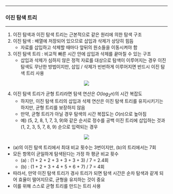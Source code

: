 -----
### 이진 탐색 트리 
-----
1. 이진 탐색과 이진 탐색 트리는 근본적으로 같은 원리에 의한 탐색 구조
2. 이진 탐색 : 배열에 저장되어 있으므로 삽입과 삭제가 상당히 힘듬
   - 자료를 삽입하고 삭제할 때마다 앞뒤의 원소들을 이동시켜야 함
3. 이진 탐색 트리 : 비교적 빠른 시간 안에 삽입과 삭제를 끝마칠 수 있는 구조
   - 삽입과 삭제가 심하지 않은 정적 자료를 대상으로 탐색이 이루어지는 경우 이진 탐색도 무난한 방법이지만, 삽입 / 삭제가 빈번하게 이루어지면 반드시 이진 탐색 트리 사용
<div align="center">
<img src="https://github.com/user-attachments/assets/4bab7e04-187e-4aa5-924e-6c61b3d50203">
</div>

4. 이진 탐색 트리가 균형 트리라면 탐색 연산은 $O(log_2 n)$의 시간 복잡도
   - 하지만, 이진 탐색 트리의 삽입과 삭제 연산은 이진 탐색 트리를 유지시키기는 하지만, 균형 트리를 보장하지 않음
   - 만약, 균형 트리가 아닐 경우 탐색의 시간 복잡도는 $O(n)$으로 높아짐
   - 예) (5, 2, 8, 1, 7, 3, 9)와 같은 순서로 정수를 공백 이진 트리에 삽입하는 것과 (1, 2, 3, 5, 7, 8, 9) 순으로 입력되는 경우
<div align="center">
<img src="https://github.com/user-attachments/assets/a3c1e74a-1bdc-4250-ab0e-b0d5850e5105">
</div>

   - (a)의 이진 탐색 트리에서 최대 비교 횟수는 3번이지만, (b)의 트리에서는 7회
   - 모든 항목이 균일하게 탐색된다는 가정 하 평균 비교 횟수
     + (a) : (1 + 2 + 2 + 3 + 3 + 3 + 3) / 7 = 2.4회
     + (b) : (1 + 2 + 3 + 4 + 5 + 6 + 7) / 7 = 4회
   - 따라서, 만약 이진 탐색 트리가 경사 트리가 되면 탐색 시간은 순차 탐색과 같게 되어 효율이 떨어지므로, 균형을 유지하는 것이 중요
   - 이를 위해 스스로 균형 트리를 만드는 트리 사용
